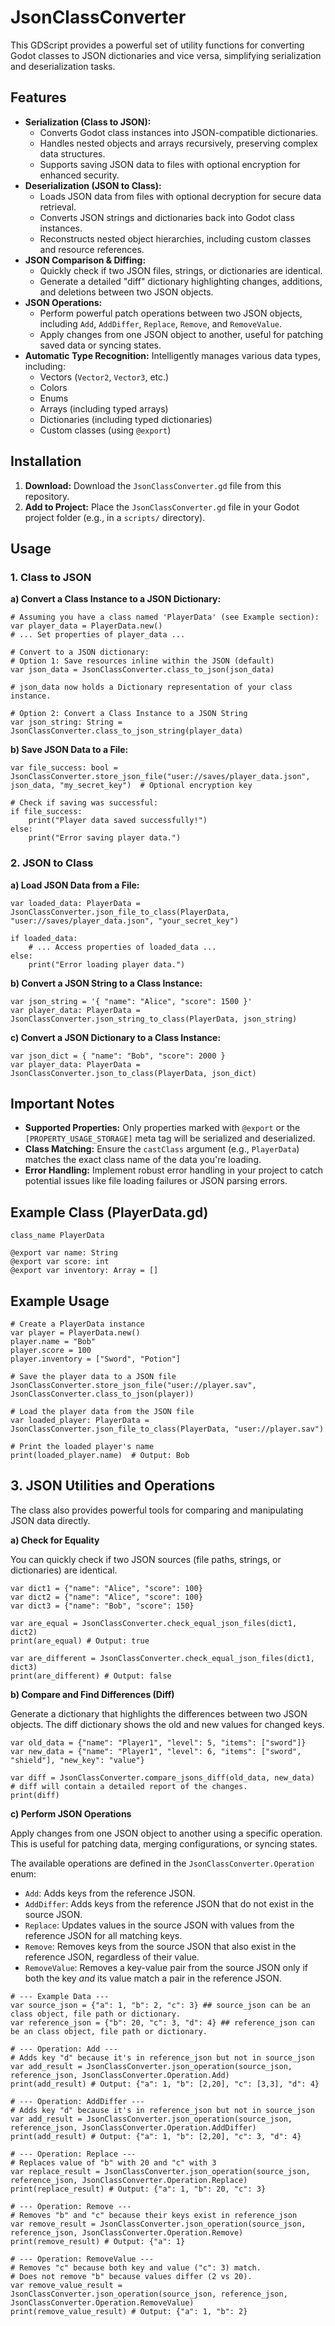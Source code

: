 # JsonClassConverter

This GDScript provides a powerful set of utility functions for converting Godot classes to JSON dictionaries and vice versa, simplifying serialization and deserialization tasks.

## Features

* **Serialization (Class to JSON):**
	* Converts Godot class instances into JSON-compatible dictionaries.
	* Handles nested objects and arrays recursively, preserving complex data structures.
	* Supports saving JSON data to files with optional encryption for enhanced security.
* **Deserialization (JSON to Class):**
	* Loads JSON data from files with optional decryption for secure data retrieval.
	* Converts JSON strings and dictionaries back into Godot class instances.
	* Reconstructs nested object hierarchies, including custom classes and resource references.
* **JSON Comparison & Diffing:**
	* Quickly check if two JSON files, strings, or dictionaries are identical.
	* Generate a detailed "diff" dictionary highlighting changes, additions, and deletions between two JSON objects.
* **JSON Operations:**
	* Perform powerful patch operations between two JSON objects, including `Add`, `AddDiffer`, `Replace`, `Remove`, and `RemoveValue`.
	* Apply changes from one JSON object to another, useful for patching saved data or syncing states.
* **Automatic Type Recognition:** Intelligently manages various data types, including:
	* Vectors (`Vector2`, `Vector3`, etc.)
	* Colors
	* Enums
	* Arrays (including typed arrays)
	* Dictionaries (including typed dictionaries)
	* Custom classes (using `@export`)

## Installation

1. **Download:** Download the `JsonClassConverter.gd` file from this repository.
2. **Add to Project:** Place the `JsonClassConverter.gd` file in your Godot project folder (e.g., in a `scripts/` directory).

## Usage

### 1. Class to JSON

**a) Convert a Class Instance to a JSON Dictionary:**

```gdscript
# Assuming you have a class named 'PlayerData' (see Example section):
var player_data = PlayerData.new()
# ... Set properties of player_data ...

# Convert to a JSON dictionary:
# Option 1: Save resources inline within the JSON (default)
var json_data = JsonClassConverter.class_to_json(json_data) 

# json_data now holds a Dictionary representation of your class instance.

# Option 2: Convert a Class Instance to a JSON String
var json_string: String = JsonClassConverter.class_to_json_string(player_data)
```

**b) Save JSON Data to a File:**

```gdscript
var file_success: bool = JsonClassConverter.store_json_file("user://saves/player_data.json", json_data, "my_secret_key")  # Optional encryption key

# Check if saving was successful:
if file_success:
	print("Player data saved successfully!")
else:
	print("Error saving player data.") 
```

### 2. JSON to Class

**a) Load JSON Data from a File:**

```gdscript
var loaded_data: PlayerData = JsonClassConverter.json_file_to_class(PlayerData, "user://saves/player_data.json", "your_secret_key") 

if loaded_data:
	# ... Access properties of loaded_data ...
else:
	print("Error loading player data.")
```

**b) Convert a JSON String to a Class Instance:**

```gdscript
var json_string = '{ "name": "Alice", "score": 1500 }'
var player_data: PlayerData = JsonClassConverter.json_string_to_class(PlayerData, json_string) 
```

**c) Convert a JSON Dictionary to a Class Instance:**

```gdscript
var json_dict = { "name": "Bob", "score": 2000 }
var player_data: PlayerData = JsonClassConverter.json_to_class(PlayerData, json_dict)
```

## Important Notes

* **Supported Properties:** Only properties marked with `@export` or the `[PROPERTY_USAGE_STORAGE]` meta tag will be serialized and deserialized.
* **Class Matching:** Ensure the `castClass` argument (e.g., `PlayerData`) matches the exact class name of the data you're loading. 
* **Error Handling:** Implement robust error handling in your project to catch potential issues like file loading failures or JSON parsing errors. 

## Example Class (PlayerData.gd)

```gdscript
class_name PlayerData

@export var name: String
@export var score: int 
@export var inventory: Array = [] 
```

## Example Usage

```gdscript
# Create a PlayerData instance
var player = PlayerData.new()
player.name = "Bob"
player.score = 100
player.inventory = ["Sword", "Potion"]

# Save the player data to a JSON file
JsonClassConverter.store_json_file("user://player.sav", JsonClassConverter.class_to_json(player))

# Load the player data from the JSON file
var loaded_player: PlayerData = JsonClassConverter.json_file_to_class(PlayerData, "user://player.sav")

# Print the loaded player's name
print(loaded_player.name)  # Output: Bob
```


## 3. JSON Utilities and Operations

The class also provides powerful tools for comparing and manipulating JSON data directly.

**a) Check for Equality**

You can quickly check if two JSON sources (file paths, strings, or dictionaries) are identical.

```gdscript
var dict1 = {"name": "Alice", "score": 100}
var dict2 = {"name": "Alice", "score": 100}
var dict3 = {"name": "Bob", "score": 150}

var are_equal = JsonClassConverter.check_equal_json_files(dict1, dict2)
print(are_equal) # Output: true

var are_different = JsonClassConverter.check_equal_json_files(dict1, dict3)
print(are_different) # Output: false
```

**b) Compare and Find Differences (Diff)**

Generate a dictionary that highlights the differences between two JSON objects. The diff dictionary shows the old and new values for changed keys.

```gdscript
var old_data = {"name": "Player1", "level": 5, "items": ["sword"]}
var new_data = {"name": "Player1", "level": 6, "items": ["sword", "shield"], "new_key": "value"}

var diff = JsonClassConverter.compare_jsons_diff(old_data, new_data)
# diff will contain a detailed report of the changes.
print(diff)
```

**c) Perform JSON Operations**

Apply changes from one JSON object to another using a specific operation. This is useful for patching data, merging configurations, or syncing states.

The available operations are defined in the `JsonClassConverter.Operation` enum:

  * `Add`: Adds keys from the reference JSON.
  * `AddDiffer`: Adds keys from the reference JSON that do not exist in the source JSON.
  * `Replace`: Updates values in the source JSON with values from the reference JSON for all matching keys.
  * `Remove`: Removes keys from the source JSON that also exist in the reference JSON, regardless of their value.
  * `RemoveValue`: Removes a key-value pair from the source JSON only if both the key *and* its value match a pair in the reference JSON.

```gdscript
# --- Example Data ---
var source_json = {"a": 1, "b": 2, "c": 3} ## source_json can be an class object, file path or dictionary.
var reference_json = {"b": 20, "c": 3, "d": 4} ## reference_json can be an class object, file path or dictionary.

# --- Operation: Add ---
# Adds key "d" because it's in reference_json but not in source_json
var add_result = JsonClassConverter.json_operation(source_json, reference_json, JsonClassConverter.Operation.Add)
print(add_result) # Output: {"a": 1, "b": [2,20], "c": [3,3], "d": 4}

# --- Operation: AddDiffer ---
# Adds key "d" because it's in reference_json but not in source_json
var add_result = JsonClassConverter.json_operation(source_json, reference_json, JsonClassConverter.Operation.AddDiffer)
print(add_result) # Output: {"a": 1, "b": [2,20], "c": 3, "d": 4}

# --- Operation: Replace ---
# Replaces value of "b" with 20 and "c" with 3
var replace_result = JsonClassConverter.json_operation(source_json, reference_json, JsonClassConverter.Operation.Replace)
print(replace_result) # Output: {"a": 1, "b": 20, "c": 3}

# --- Operation: Remove ---
# Removes "b" and "c" because their keys exist in reference_json
var remove_result = JsonClassConverter.json_operation(source_json, reference_json, JsonClassConverter.Operation.Remove)
print(remove_result) # Output: {"a": 1}

# --- Operation: RemoveValue ---
# Removes "c" because both key and value ("c": 3) match.
# Does not remove "b" because values differ (2 vs 20).
var remove_value_result = JsonClassConverter.json_operation(source_json, reference_json, JsonClassConverter.Operation.RemoveValue)
print(remove_value_result) # Output: {"a": 1, "b": 2}
```
